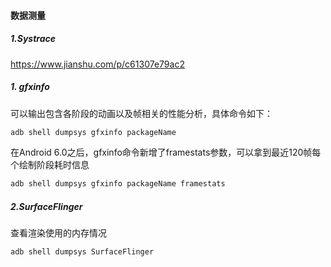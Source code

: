 #### 数据测量

##### 1.Systrace

https://www.jianshu.com/p/c61307e79ac2



##### 1. gfxinfo

可以输出包含各阶段的动画以及帧相关的性能分析，具体命令如下：

```java
adb shell dumpsys gfxinfo packageName
```

在Android 6.0之后，gfxinfo命令新增了framestats参数，可以拿到最近120帧每个绘制阶段耗时信息

```java
adb shell dumpsys gfxinfo packageName framestats
```



##### 2.SurfaceFlinger

查看渲染使用的内存情况

```java
adb shell dumpsys SurfaceFlinger
```

